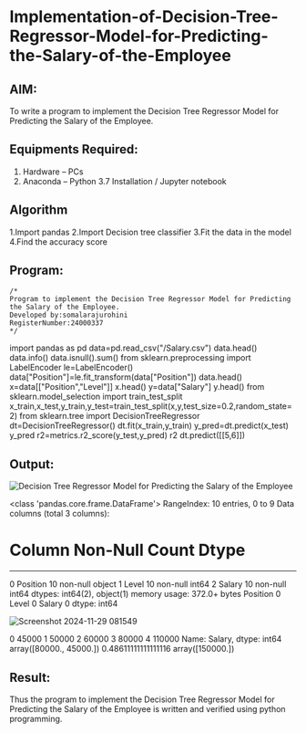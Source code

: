 # Implementation-of-Decision-Tree-Regressor-Model-for-Predicting-the-Salary-of-the-Employee

## AIM:
To write a program to implement the Decision Tree Regressor Model for Predicting the Salary of the Employee.

## Equipments Required:
1. Hardware – PCs
2. Anaconda – Python 3.7 Installation / Jupyter notebook

## Algorithm
1.Import pandas
2.Import Decision tree classifier
3.Fit the data in the model
4.Find the accuracy score


## Program:
```
/*
Program to implement the Decision Tree Regressor Model for Predicting the Salary of the Employee.
Developed by:somalarajurohini 
RegisterNumber:24000337  
*/
```
import pandas as pd
data=pd.read_csv("/Salary.csv")
data.head()
data.info()
data.isnull().sum()
from sklearn.preprocessing import LabelEncoder
le=LabelEncoder()
data["Position"]=le.fit_transform(data["Position"])
data.head()
x=data[["Position","Level"]]
x.head()
y=data["Salary"]
y.head()
from sklearn.model_selection import train_test_split
x_train,x_test,y_train,y_test=train_test_split(x,y,test_size=0.2,random_state=2)
from sklearn.tree import DecisionTreeRegressor
dt=DecisionTreeRegressor()
dt.fit(x_train,y_train)
y_pred=dt.predict(x_test)
y_pred
r2=metrics.r2_score(y_test,y_pred)
r2
dt.predict([[5,6]])








## Output:
![Decision Tree Regressor Model for Predicting the Salary of the Employee](sam.png)

<class 'pandas.core.frame.DataFrame'>
RangeIndex: 10 entries, 0 to 9
Data columns (total 3 columns):
 #   Column    Non-Null Count  Dtype 
---  ------    --------------  ----- 
 0   Position  10 non-null     object
 1   Level     10 non-null     int64 
 2   Salary    10 non-null     int64 
dtypes: int64(2), object(1)
memory usage: 372.0+ bytes
Position    0
Level       0
Salary      0
dtype: int64

![Screenshot 2024-11-29 081549](https://github.com/user-attachments/assets/9a7855f7-7e6e-4235-991b-b9c13cf2c651)

0     45000
1     50000
2     60000
3     80000
4    110000
Name: Salary, dtype: int64
array([80000., 45000.])
0.48611111111111116
array([150000.])









## Result:
Thus the program to implement the Decision Tree Regressor Model for Predicting the Salary of the Employee is written and verified using python programming.
